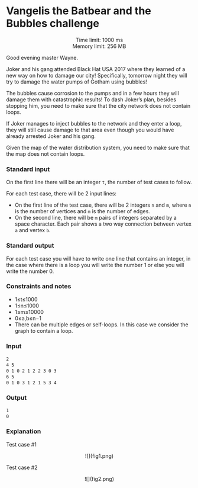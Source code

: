 # Vangelis the Batbear and the Bubbles challenge

<center>Time limit: 1000 ms</center>
<center>Memory limit: 256 MB</center>

Good evening master Wayne.

Joker and his gang attended Black Hat USA 2017 where they learned of a new way on how to damage our city! Specifically, tomorrow night they will try to damage the water pumps of Gotham using bubbles!

The bubbles cause corrosion to the pumps and in a few hours they will damage them with catastrophic results! To dash Joker’s plan, besides stopping him, you need to make sure that the city network does not contain loops.

If Joker manages to inject bubbles to the network and they enter a loop, they will still cause damage to that area even though you would have already arrested Joker and his gang.

Given the map of the water distribution system, you need to make sure that the map does not contain loops.

### Standard input

On the first line there will be an integer <code>t</code>, the number of test cases to follow.

For each test case, there will be 2 input lines:

* On the first line of the test case, there will be 2 integers <code>n</code> and <code>m</code>, where <code>n</code> is the number of vertices and <code>m</code> is the number of edges.
* On the second line, there will be <code>m</code> pairs of integers separated by a space character. Each pair shows a two way connection between vertex <code>a</code> and vertex <code>b</code>.

### Standard output

For each test case you will have to write one line that contains an integer, in the case where there is a loop you will write the number 1 or else you will write the number 0.

### Constraints and notes

* 1≤t≤1000
* 1≤n≤1000 
* 1≤m≤10000 
* 0≤a,b≤n−1 
* There can be multiple edges or self-loops. In this case we consider the graph to contain a loop.

### Input

```
2
4 5
0 1 0 2 1 2 2 3 0 3
6 5
0 1 0 3 1 2 1 5 3 4
```

### Output

```
1
0
```

### Explanation

Test case #1

<center>![](fig1.png)</center>

Test case #2

<center>![](fig2.png)</center>